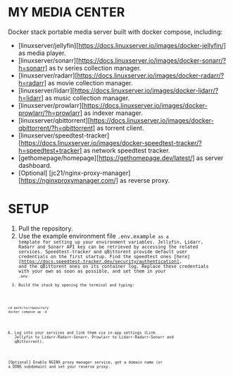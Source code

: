 # MY MEDIA CENTER
Docker stack portable media server built with docker compose, including:
- [linuxserver/jellyfin][https://docs.linuxserver.io/images/docker-jellyfin/] as media player.
- [linuxserver/sonarr][https://docs.linuxserver.io/images/docker-sonarr/?h=sonarr] as tv series collection manager.
- [linuxserver/radarr][https://docs.linuxserver.io/images/docker-radarr/?h=radarr] as movie collection manager.
- [linuxserver/lidarr][https://docs.linuxserver.io/images/docker-lidarr/?h=lidarr] as music collection manager.
- [linuxserver/prowlarr][https://docs.linuxserver.io/images/docker-prowlarr/?h=prowlarr] as indexer manager.
- [linuxserver/qbittorrent][https://docs.linuxserver.io/images/docker-qbittorrent/?h=qbittorrent] as torrent client.
- [linuxserver/speedtest-tracker][https://docs.linuxserver.io/images/docker-speedtest-tracker/?h=speedtest+tracker] as network speedtest tracker.
- [gethomepage/homepage][https://gethomepage.dev/latest/] as server dashboard.
- [Optional] [jc21/nginx-proxy-manager][https://nginxproxymanager.com/] as reverse proxy.

# SETUP
1) Pull the repository.
2) Use the example environment file <code>.env.example<code> as a template for setting up your environment variables. Jellyfin, Lidarr, Radarr and Sonarr API key can be retrieved by accessing the related services. Speedtest-tracker and qBittorent provide default user credentials on the first startup. Find the speedtest ones [here][https://docs.speedtest-tracker.dev/security/authentication], and the qBittorent ones on its container log. Replace these credentials with your own as soon as possible, and set them in your <code>.env<code>.
3) Build the stack by opening the terminal and typing:
```
cd path/to/repository
docker compose up -d
```
4) Log into your services and link them via in-app settings (Link Jellyfin to Lidarr-Radarr-Sonarr, Prowlarr to Lidarr-Radarr-Sonarr and qBittorrent). 

[Optional] Enable NGINX proxy manager service, get a domain name (or a DDNS subdomain) and set your reverse proxy.

